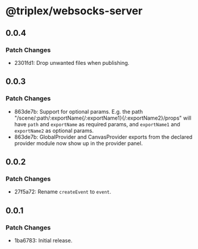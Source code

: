 # @triplex/websocks-server

## 0.0.4

### Patch Changes

- 2301fd1: Drop unwanted files when publishing.

## 0.0.3

### Patch Changes

- 863de7b: Support for optional params. E.g. the path "/scene/:path/:exportName{/:exportName1}{/:exportName2}/props" will have `path` and `exportName` as required params, and `exportName1` and `exportName2` as optional params.
- 863de7b: GlobalProvider and CanvasProvider exports from the declared provider module now show up in the provider panel.

## 0.0.2

### Patch Changes

- 27f5a72: Rename `createEvent` to `event`.

## 0.0.1

### Patch Changes

- 1ba6783: Initial release.
